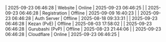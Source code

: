 | 2025-09-23 06:46:28 | Website | Online | 2025-09-23 06:46:25 |
| 2025-09-23 06:46:28 | Registration | Offline | 2025-09-09 16:40:23 |
| 2025-09-23 06:46:28 | Auth Server | Offline | 2025-08-18 09:33:31 |
| 2025-09-23 06:46:28 | Kezan (PvE) | Offline | 2025-08-03 17:58:02 |
| 2025-09-23 06:46:28 | Gurubashi (PvP) | Offline | 2025-08-23 21:44:06 |
| 2025-09-23 06:46:28 | Cloudflare | Online | 2025-09-23 06:46:25 |
